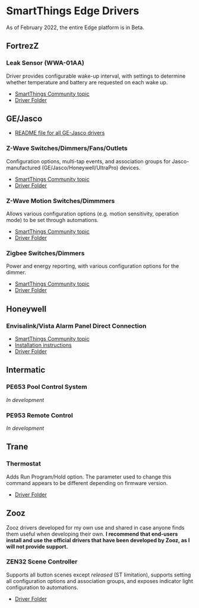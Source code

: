 # SmartThings Edge Drivers
As of February 2022, the entire Edge platform is in Beta.

## FortrezZ

### Leak Sensor (WWA-01AA)

Driver provides configurable wake-up interval, with settings to determine whether temperature and battery are requested on each wake up.
- [SmartThings Community topic](https://community.smartthings.com/t/st-edge-fortrezz-wwa-01aa-temperature-and-leak-sensor/233027)
- [Driver Folder](https://github.com/philh30/ST-Edge-Drivers/tree/main/FortrezZ/WWA-01AA%20Leak%20Sensor/zwave-fortrezz-leak)

## GE/Jasco
- [README file for all GE-Jasco drivers](https://github.com/philh30/ST-Edge-Drivers/blob/main/GE-Jasco/README.md)

### Z-Wave Switches/Dimmers/Fans/Outlets
Configuration options, multi-tap events, and association groups for Jasco-manufactured (GE/Jasco/Honeywell/UltraPro) devices.
- [SmartThings Community topic](https://community.smartthings.com/t/st-edge-driver-for-ge-jasco-honeywell-z-wave-switches-dimmers-fans-outlets-and-plug-ins/236733)
- [Driver Folder](https://github.com/philh30/ST-Edge-Drivers/tree/main/GE-Jasco/ge-zwave-switch)

### Z-Wave Motion Switches/Dimmmers
Allows various configuration options (e.g. motion sensitivity, operation mode) to be set through automations.
- [SmartThings Community topic](https://community.smartthings.com/t/st-edge-driver-for-ge-jasco-z-wave-motion-switches-and-dimmers-24770-26931-26932-26933/237043)
- [Driver Folder](https://github.com/philh30/ST-Edge-Drivers/tree/main/GE-Jasco/ge-zwave-motion-switch)

### Zigbee Switches/Dimmers
Power and energy reporting, with various configuration options for the dimmer.
- [SmartThings Community topic](https://community.smartthings.com/t/st-edge-ge-jasco-zigbee-switches-and-dimmers/238000)
- [Driver Folder](https://github.com/philh30/ST-Edge-Drivers/tree/main/GE-Jasco/ge-zigbee-switch)

## Honeywell

### Envisalink/Vista Alarm Panel Direct Connection
- [SmartThings Community topic](https://community.smartthings.com/t/st-edge-honeywell-ademco-vista-panel-envisalink/233766)
- [Installation instructions](INSTALLATION.md)
- [Driver Folder](https://github.com/philh30/ST-Edge-Drivers/tree/main/Honeywell/Envisalink-Vista/envisalink-honeywell-release)

## Intermatic

### PE653 Pool Control System

*In development*

### PE953 Remote Control

*In development*

## Trane

### Thermostat
Adds Run Program/Hold option. The parameter used to change this command appears to be different depending on firmware version.
- [Driver Folder](https://github.com/philh30/ST-Edge-Drivers/tree/main/Trane/Z-wave%20Thermostat/zwave-thermostat)

## Zooz
Zooz drivers developed for my own use and shared in case anyone finds them useful when developing their own. **I recommend that end-users install and use the official drivers that have been developed by Zooz, as I will not provide support.**

### ZEN32 Scene Controller
Supports all button scenes except *released* (ST limitation), supports setting all configuration options and association groups, and exposes indicator light configuration to automations.
- [Driver Folder](https://github.com/philh30/ST-Edge-Drivers/tree/main/Zooz/zen32)